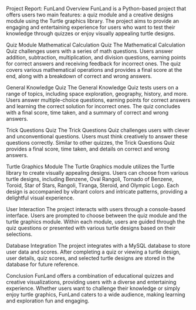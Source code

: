 Project Report: FunLand
Overview
FunLand is a Python-based project that offers users two main features: a quiz module and a creative designs module using the Turtle graphics library. The project aims to provide an engaging and entertaining experience for users who want to test their knowledge through quizzes or enjoy visually appealing turtle designs.

Quiz Module
Mathematical Calculation Quiz
The Mathematical Calculation Quiz challenges users with a series of math questions. Users answer addition, subtraction, multiplication, and division questions, earning points for correct answers and receiving feedback for incorrect ones. The quiz covers various mathematical operations and provides a final score at the end, along with a breakdown of correct and wrong answers.

General Knowledge Quiz
The General Knowledge Quiz tests users on a range of topics, including space exploration, geography, history, and more. Users answer multiple-choice questions, earning points for correct answers and learning the correct solution for incorrect ones. The quiz concludes with a final score, time taken, and a summary of correct and wrong answers.

Trick Questions Quiz
The Trick Questions Quiz challenges users with clever and unconventional questions. Users must think creatively to answer these questions correctly. Similar to other quizzes, the Trick Questions Quiz provides a final score, time taken, and details on correct and wrong answers.

Turtle Graphics Module
The Turtle Graphics module utilizes the Turtle library to create visually appealing designs. Users can choose from various turtle designs, including Benzene, Oval Rangoli, Tornado of Benzene, Toroid, Star of Stars, Rangoli, Tiranga, Steroid, and Olympic Logo. Each design is accompanied by vibrant colors and intricate patterns, providing a delightful visual experience.

User Interaction
The project interacts with users through a console-based interface. Users are prompted to choose between the quiz module and the turtle graphics module. Within each module, users are guided through the quiz questions or presented with various turtle designs based on their selections.

Database Integration
The project integrates with a MySQL database to store user data and scores. After completing a quiz or viewing a turtle design, user details, quiz scores, and selected turtle designs are stored in the database for future reference.

Conclusion
FunLand offers a combination of educational quizzes and creative visualizations, providing users with a diverse and entertaining experience. Whether users want to challenge their knowledge or simply enjoy turtle graphics, FunLand caters to a wide audience, making learning and exploration fun and engaging.
